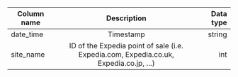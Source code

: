 | Column name   | Description   | Data type |
| ------------- |:-------------:| ---------:|
| date_time     | Timestamp     | string	|
| site_name		| ID of the Expedia point of sale (i.e. Expedia.com, Expedia.co.uk, Expedia.co.jp, ...)	|int|
